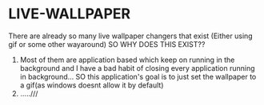 # LIVE-WALLPAPER


There are already so many live wallpaper changers that exist (Either using gif or some other wayaround) SO WHY DOES THIS EXIST??
1. Most of them are application based which keep on running in the background and I have a bad habit of closing every application running in background...
SO this application's goal is to just set the wallpaper to a gif(as windows doesnt allow it by default)
2. .....///
